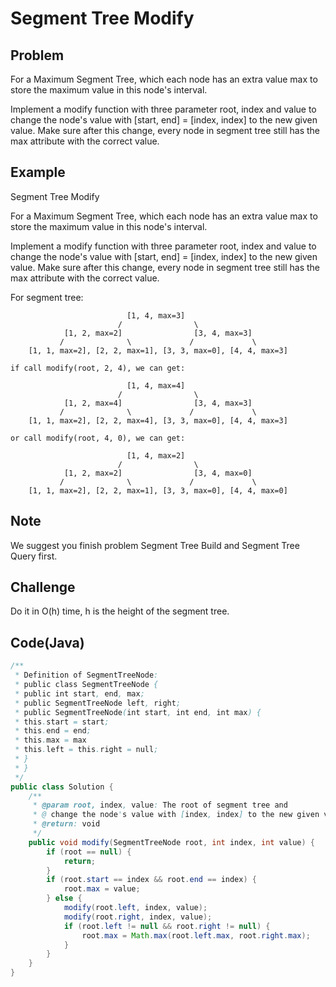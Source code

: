 # Segment Tree Modify

## Problem

For a Maximum Segment Tree, which each node has an extra value max to store the maximum value in this node's interval.

Implement a modify function with three parameter root, index and value to change the node's value with [start, end] = [index, index] to the new given value. Make sure after this change, every node in segment tree still has the max attribute with the correct value.

## Example

Segment Tree Modify

For a Maximum Segment Tree, which each node has an extra value max to store the maximum value in this node's interval.

Implement a modify function with three parameter root, index and value to change the node's value with [start, end] = [index, index] to the new given value. Make sure after this change, every node in segment tree still has the max attribute with the correct value.

For segment tree:

```
                          [1, 4, max=3]
                        /                \
            [1, 2, max=2]                [3, 4, max=3]
           /              \             /             \
    [1, 1, max=2], [2, 2, max=1], [3, 3, max=0], [4, 4, max=3]

if call modify(root, 2, 4), we can get:

                          [1, 4, max=4]
                        /                \
            [1, 2, max=4]                [3, 4, max=3]
           /              \             /             \
    [1, 1, max=2], [2, 2, max=4], [3, 3, max=0], [4, 4, max=3]

or call modify(root, 4, 0), we can get:

                          [1, 4, max=2]
                        /                \
            [1, 2, max=2]                [3, 4, max=0]
           /              \             /             \
    [1, 1, max=2], [2, 2, max=1], [3, 3, max=0], [4, 4, max=0]
```

## Note

We suggest you finish problem Segment Tree Build and Segment Tree Query first.

## Challenge

Do it in O(h) time, h is the height of the segment tree.

## Code(Java)

```java
/**
 * Definition of SegmentTreeNode:
 * public class SegmentTreeNode {
 * public int start, end, max;
 * public SegmentTreeNode left, right;
 * public SegmentTreeNode(int start, int end, int max) {
 * this.start = start;
 * this.end = end;
 * this.max = max
 * this.left = this.right = null;
 * }
 * }
 */
public class Solution {
    /**
     * @param root, index, value: The root of segment tree and
     * @ change the node's value with [index, index] to the new given value
     * @return: void
     */
    public void modify(SegmentTreeNode root, int index, int value) {
        if (root == null) {
            return;
        }
        if (root.start == index && root.end == index) {
            root.max = value;
        } else {
            modify(root.left, index, value);
            modify(root.right, index, value);
            if (root.left != null && root.right != null) {
                root.max = Math.max(root.left.max, root.right.max);
            }
        }
    }
}
```
